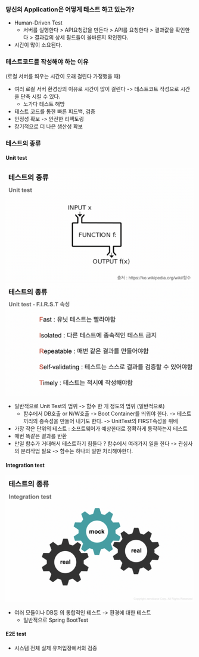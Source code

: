 ### 당신의 Application은 어떻게 테스트 하고 있는가?
- Human-Driven Test
  - 서버를 실행한다 > API요청값을 만든다 > API를 요청한다 > 결과값을 확인한다 > 결과값의 상세 필드들이 올바른지 확인한다.
- 시간이 많이 소요된다.

### 테스트코드를 작성해야 하는 이유
(로컬 서버를 띄우는 시간이 오래 걸린다 가정했을 때)
- 여러 로컬 서버 환경상의 이유로 시간이 많이 걸린다 -> 테스트코트 작성으로 시간을 단축 시킬 수 있다.
  - 노가다 테스트 해방
- 테스트 코드를 통한 빠른 피드백, 검증
- 안정성 확보 -> 안전한 리팩토링
- 장기적으로 더 나은 생산성 확보

### 테스트의 종류
#### Unit test
![img.png](img/04.png)
![img.png](img/05.png)
  - 일반적으로 Unit Test의 범위 -> 함수 한 개 정도의 범위 (일반적으로)
    - 함수에서 DB호출 or N/W호출 -> Boot Container를 띄워야 한다. -> 테스트 끼리의 종속성을 만들어 내기도 한다. -> UnitTest의 FIRST속성을 위배
  - 가장 작은 단위의 테스트 : 소프트웨어가 예상한대로 정확하게 동작하는지 테스트 
  - 매번 똑같은 결과를 반환
  - 만일 함수가 거대해서 테스트하기 힘들다 ? 함수에서 여러가지 일을 한다 -> 관심사의 분리작업 필요 -> 함수는 하나의 일만 처리해야한다.
  
#### Integration test
![img.png](img/06.png)
- 여러 모듈이나 DB등 의 통합적인 테스트 -> 환경에 대한 테스트
  - 일반적으로 Spring BootTest

#### E2E test 
- 시스템 전체 실제 유저입장에서의 검증